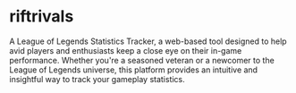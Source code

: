 # riftrivals
A League of Legends Statistics Tracker, a web-based tool designed to help avid players and enthusiasts keep a close eye on their in-game performance. Whether you're a seasoned veteran or a newcomer to the League of Legends universe, this platform provides an intuitive and insightful way to track your gameplay statistics.
